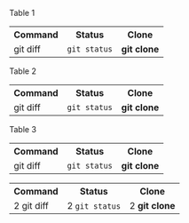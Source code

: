 <p>Table 1</p><table class="wiki-table"><tr><th>Command</th><th>Status</th><th>Clone</th></tr><tr><td>git diff</td><td><code>git status</code></td><td><strong>git clone</strong></td></tr></table><p>Table 2</p><table class="wiki-table"><tr><th>Command</th><th>Status</th><th>Clone</th></tr><tr><td>git diff</td><td><code>git status</code></td><td><strong>git clone</strong></td></tr></table><p>Table 3</p><table class="wiki-table"><tr><th>Command</th><th>Status</th><th>Clone</th></tr><tr><td>git diff</td><td><code>git status</code></td><td><strong>git clone</strong></td></tr></table><table class="wiki-table"><tr><th>Command</th><th>Status</th><th>Clone</th></tr><tr><td>2 git diff</td><td>2 <code>git status</code></td><td>2 <strong>git clone</strong></td></tr></table>
